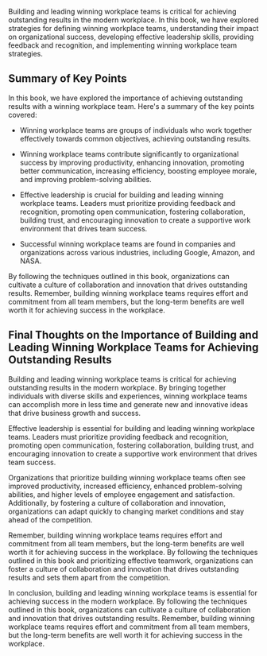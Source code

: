 

Building and leading winning workplace teams is critical for achieving outstanding results in the modern workplace. In this book, we have explored strategies for defining winning workplace teams, understanding their impact on organizational success, developing effective leadership skills, providing feedback and recognition, and implementing winning workplace team strategies.

## Summary of Key Points

In this book, we have explored the importance of achieving outstanding results with a winning workplace team. Here's a summary of the key points covered:

* Winning workplace teams are groups of individuals who work together effectively towards common objectives, achieving outstanding results.

* Winning workplace teams contribute significantly to organizational success by improving productivity, enhancing innovation, promoting better communication, increasing efficiency, boosting employee morale, and improving problem-solving abilities.

* Effective leadership is crucial for building and leading winning workplace teams. Leaders must prioritize providing feedback and recognition, promoting open communication, fostering collaboration, building trust, and encouraging innovation to create a supportive work environment that drives team success.

* Successful winning workplace teams are found in companies and organizations across various industries, including Google, Amazon, and NASA.

By following the techniques outlined in this book, organizations can cultivate a culture of collaboration and innovation that drives outstanding results. Remember, building winning workplace teams requires effort and commitment from all team members, but the long-term benefits are well worth it for achieving success in the workplace.

## Final Thoughts on the Importance of Building and Leading Winning Workplace Teams for Achieving Outstanding Results

Building and leading winning workplace teams is critical for achieving outstanding results in the modern workplace. By bringing together individuals with diverse skills and experiences, winning workplace teams can accomplish more in less time and generate new and innovative ideas that drive business growth and success.

Effective leadership is essential for building and leading winning workplace teams. Leaders must prioritize providing feedback and recognition, promoting open communication, fostering collaboration, building trust, and encouraging innovation to create a supportive work environment that drives team success.

Organizations that prioritize building winning workplace teams often see improved productivity, increased efficiency, enhanced problem-solving abilities, and higher levels of employee engagement and satisfaction. Additionally, by fostering a culture of collaboration and innovation, organizations can adapt quickly to changing market conditions and stay ahead of the competition.

Remember, building winning workplace teams requires effort and commitment from all team members, but the long-term benefits are well worth it for achieving success in the workplace. By following the techniques outlined in this book and prioritizing effective teamwork, organizations can foster a culture of collaboration and innovation that drives outstanding results and sets them apart from the competition.

In conclusion, building and leading winning workplace teams is essential for achieving success in the modern workplace. By following the techniques outlined in this book, organizations can cultivate a culture of collaboration and innovation that drives outstanding results. Remember, building winning workplace teams requires effort and commitment from all team members, but the long-term benefits are well worth it for achieving success in the workplace.
